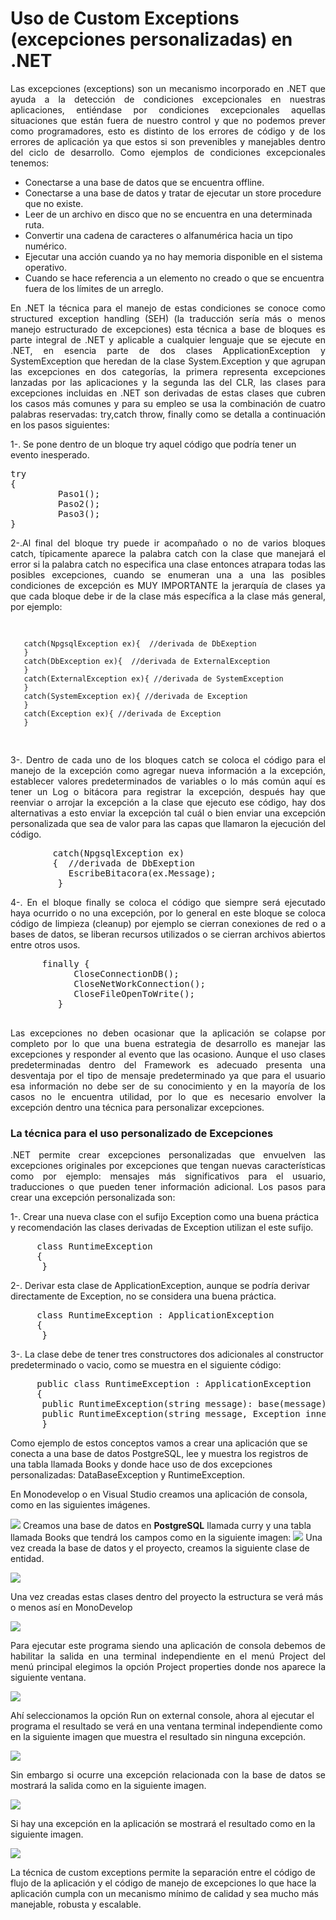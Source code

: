 # Uso de Custom Exceptions (excepciones personalizadas) en .NET

<p align="justify">
Las excepciones (exceptions) son un mecanismo incorporado en .NET que ayuda a la detección de condiciones excepcionales en nuestras aplicaciones, entiéndase por condiciones excepcionales aquellas situaciones que están fuera de nuestro control y que no podemos prever como programadores, esto es distinto de los errores de código y de los errores de aplicación ya que estos si son prevenibles y manejables dentro del ciclo de desarrollo. Como ejemplos de condiciones excepcionales tenemos:
</p>
<ul>
<li>Conectarse a una base de datos que se encuentra offline.</li>
<li>Conectarse a una base de datos y tratar de ejecutar un store procedure que no existe.</li>
<li>Leer de un archivo en disco que no se encuentra en una determinada ruta.</li>
<li>Convertir una cadena de caracteres o alfanumérica hacia un tipo numérico.</li>
<li>Ejecutar una acción cuando ya no hay memoria disponible en el sistema operativo.</li>
<li>Cuando se hace referencia a un elemento no creado o que se encuentra fuera de los límites de un arreglo.</li>
</ul>
<p align="justify">
En .NET la técnica para el manejo de estas condiciones se conoce como structured exception handling (SEH) (la traducción sería más o menos manejo estructurado de excepciones) esta técnica a base de bloques es parte integral de .NET y aplicable a cualquier lenguaje que se ejecute en .NET, en esencia parte de dos clases ApplicationException y SystemException que heredan de la clase System.Exception y que agrupan las excepciones en dos categorías, la primera representa excepciones lanzadas por las aplicaciones y la segunda las del CLR, las clases para excepciones incluidas en .NET son derivadas de estas clases que cubren los casos más comunes y para su empleo se usa la combinación de cuatro palabras reservadas: try,catch throw, finally como se detalla a continuación en los pasos siguientes:
</p>
<p>
1-. Se pone dentro de un bloque try aquel código que podría tener un evento inesperado.
</p>
<pre>
try
{
         Paso1();
         Paso2();
         Paso3();
}
</pre>
<p align="justify">
2-.Al final del bloque try puede ir acompañado o no de varios bloques catch, típicamente aparece la palabra catch con la clase que manejará el error si la palabra catch no especifica una clase entonces atrapara todas las posibles excepciones, cuando se enumeran una a una las posibles condiciones de excepción es MUY IMPORTANTE la jerarquía de clases ya que cada bloque debe ir de la clase más específica a la clase más general, por ejemplo:
</p>
<pre>

       catch(NpgsqlException ex){  //derivada de DbExeption
       }
       catch(DbException ex){  //derivada de ExternalException
       }
       catch(ExternalException ex){ //derivada de SystemException
       }
       catch(SystemException ex){ //derivada de Exception
       }
       catch(Exception ex){ //derivada de Exception
       }
</pre>
<p align="justify">
3-. Dentro de cada uno de los bloques catch se coloca el código para el manejo de la excepción como agregar nueva información a la excepción, establecer valores predeterminados de variables o lo más común aquí es tener un Log o bitácora para registrar la excepción, después hay que reenviar o arrojar la excepción a la clase que ejecuto ese código, hay dos alternativas a esto enviar la excepción tal cuál o bien enviar una excepción personalizada que sea de valor para las capas que llamaron la ejecución del código.
</p>
<pre>
        catch(NpgsqlException ex)
        {  //derivada de DbExeption
           EscribeBitacora(ex.Message); 
         }
</pre>
<p align="justify">
4-. En el bloque finally se coloca el código que siempre será ejecutado haya ocurrido o no una excepción, por lo general en este bloque se coloca código de limpieza (cleanup) por ejemplo se cierran conexiones de red o a bases de datos, se liberan recursos utilizados o se cierran archivos abiertos entre otros usos.
</p>
<pre>
      finally {
            CloseConnectionDB();
            CloseNetWorkConnection();
            CloseFileOpenToWrite();
         }
 </pre>
 <p align="justify">
Las excepciones no deben ocasionar que la aplicación se colapse por completo por lo que una buena estrategia de desarrollo es manejar las excepciones y responder al evento que las ocasiono. Aunque el uso clases predeterminadas dentro del Framework es adecuado presenta una desventaja por el tipo de mensaje predeterminado ya que para el usuario esa información no debe ser de su conocimiento y en la mayoría de los casos no le encuentra utilidad, por lo que es necesario envolver la excepción dentro una técnica para personalizar excepciones.
</p>
<h3>La técnica para el uso personalizado de Excepciones</H3>
<p align="justify">
.NET permite crear excepciones personalizadas que envuelven las excepciones originales por excepciones que tengan nuevas características como por ejemplo: mensajes más significativos para el usuario, traducciones o que pueden tener información adicional.
Los pasos para crear una excepción personalizada son:
</p>
<p>
1-. Crear una nueva clase con el sufijo Exception como una buena práctica y recomendación las clases derivadas de Exception utilizan el este sufijo.
</p>
<pre>
     class RuntimeException
     {
      }
</pre>
<p>
2-. Derivar esta clase de ApplicationException, aunque se podría derivar directamente de Exception, no se considera una buena práctica.
</p>
<pre>
     class RuntimeException : ApplicationException 
     {
      }
</pre>
<p>
3-. La clase debe de tener tres constructores dos adicionales al constructor predeterminado o vacio, como se muestra en el siguiente código:
</p>
<pre>
     public class RuntimeException : ApplicationException
     {
      public RuntimeException(string message): base(message){ }
      public RuntimeException(string message, Exception inner): base(message, inner){}
      }
</pre>
<p>
Como ejemplo de estos conceptos vamos a crear una aplicación que se conecta a una base de datos PostgreSQL, lee y muestra los registros de una tabla llamada Books y donde hace uso de dos excepciones personalizadas: DataBaseException y RuntimeException.
</p>
<p>
En Monodevelop o en Visual Studio creamos una aplicación de consola, como en las siguientes imágenes.</p>
<img src="images/postEx1.png"/>
Creamos una base de datos en <b>PostgreSQL</b> llamada curry y una tabla llamada Books que tendrá los campos como en la siguiente imagen:
<img src="images/bookstable.png"/>
Una vez creada la base de datos y el proyecto, creamos la siguiente clase de entidad.
</p>
<img src="images/classBook.png"/>
<p>
Una vez creadas estas clases dentro del proyecto la estructura se verá más o menos así en MonoDevelop
</p>
<img src="images/postEx3.png"/>
<p align="justify">
Para ejecutar este programa siendo una aplicación de consola debemos de habilitar la salida en una terminal independiente en el menú Project del menú principal elegimos la opción Project properties donde nos aparece la siguiente ventana.
</p>
<img src="images/postEx3a.png">
<p>
Ahí seleccionamos la opción Run on external console, ahora al ejecutar el programa el resultado se verá en una ventana terminal independiente como en la siguiente imagen que muestra el resultado sin ninguna excepción.
</p>
<img src="images/postEx5.png"/>
<p align="justify">
Sin embargo si ocurre una excepción relacionada con la base de datos se mostrará la salida como en la siguiente imagen.
</p>
<img src="images/postEx6.png"/>
<p>
Si hay una excepción en la aplicación se mostrará el resultado como en la siguiente imagen.
</p>
<img src="images/postEx7.png"/>
<p>
La técnica de custom exceptions permite la separación entre el código de flujo de la aplicación y el código de manejo de excepciones lo que hace la aplicación cumpla con un mecanismo mínimo de calidad y sea mucho más manejable, robusta y escalable.
</p>
